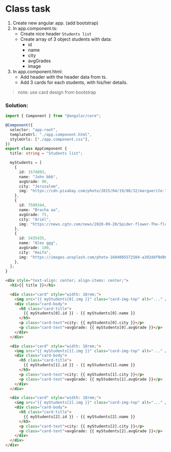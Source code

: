 # Class task

1. Create new angular app. (add bootstrap)
2. In app.component.ts:
   - Create nice header `Students list`
   - Create array of 3 object students with data:
     - id
     - name
     - city
     - avgGrades
     - image
3. In app.component.html:
   - Add header with the header data from ts.
   - Add 3 cards for each students, with his/her details.

> note: use card design from bootstrap

### Solution:

```ts
import { Component } from "@angular/core";

@Component({
  selector: "app-root",
  templateUrl: "./app.component.html",
  styleUrls: ["./app.component.css"],
})
export class AppComponent {
  title: string = "Students list";

  myStudents = [
    {
      id: 1574893,
      name: "John bbb",
      avgGrade: 90,
      city: "Jerusalem",
      img: "https://cdn.pixabay.com/photo/2015/04/19/08/32/marguerite-729510__480.jpg",
    },
    {
      id: 7589344,
      name: "Bracha aa",
      avgGrade: 75,
      city: "Ariel",
      img: "https://news.cgtn.com/news/2020-09-20/Spider-flower-The-flower-with-a-distinctive-display-TVYLozFKg0/img/9c42156e261a4d2282370c03fce43a0a/9c42156e261a4d2282370c03fce43a0a.jpeg",
    },
    {
      id: 5435435,
      name: "Alex ggg",
      avgGrade: 100,
      city: "Haifa",
      img: "https://images.unsplash.com/photo-1604085572504-a392ddf0d86a?ixlib=rb-1.2.1&ixid=MnwxMjA3fDB8MHxzZWFyY2h8MXx8b3JhbmdlJTIwZmxvd2VyfGVufDB8fDB8fA%3D%3D&w=1000&q=80",
    },
  ];
}
```

```html
<div style="text-align: center; align-items: center;">
  <h1>{{ title }}</h1>

  <div class="card" style="width: 18rem;">
    <img src="{{ myStudents[0].img }}" class="card-img-top" alt="..." />
    <div class="card-body">
      <h5 class="card-title">
        {{ myStudents[0].id }} - {{ myStudents[0].name }}
      </h5>
      <p class="card-text">city: {{ myStudents[0].city }}</p>
      <p class="card-text">avgGrade: {{ myStudents[0].avgGrade }}</p>
    </div>
  </div>

  <div class="card" style="width: 18rem;">
    <img src="{{ myStudents[1].img }}" class="card-img-top" alt="..." />
    <div class="card-body">
      <h5 class="card-title">
        {{ myStudents[1].id }} - {{ myStudents[1].name }}
      </h5>
      <p class="card-text">city: {{ myStudents[1].city }}</p>
      <p class="card-text">avgGrade: {{ myStudents[1].avgGrade }}</p>
    </div>
  </div>

  <div class="card" style="width: 18rem;">
    <img src="{{ myStudents[2].img }}" class="card-img-top" alt="..." />
    <div class="card-body">
      <h5 class="card-title">
        {{ myStudents[2].id }} - {{ myStudents[2].name }}
      </h5>
      <p class="card-text">city: {{ myStudents[2].city }}</p>
      <p class="card-text">avgGrade: {{ myStudents[2].avgGrade }}</p>
    </div>
  </div>
</div>
```
